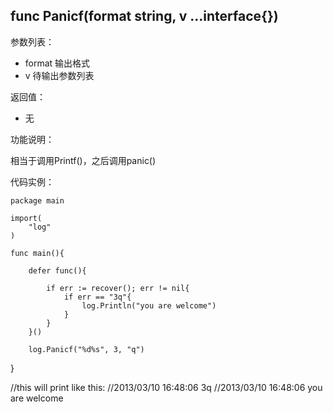 ## func Panicf(format string, v ...interface{})

参数列表：

- format 	输出格式
- v			待输出参数列表

返回值：

- 无

功能说明：

相当于调用Printf()，之后调用panic()

代码实例：

	package main

	import(
		"log"
	)

	func main(){

		defer func(){

			if err := recover(); err != nil{
				if err == "3q"{
					log.Println("you are welcome")
				}
			}
		}()

		log.Panicf("%d%s", 3, "q")
}

//this will print like this:
//2013/03/10 16:48:06 3q
//2013/03/10 16:48:06 you are welcome

